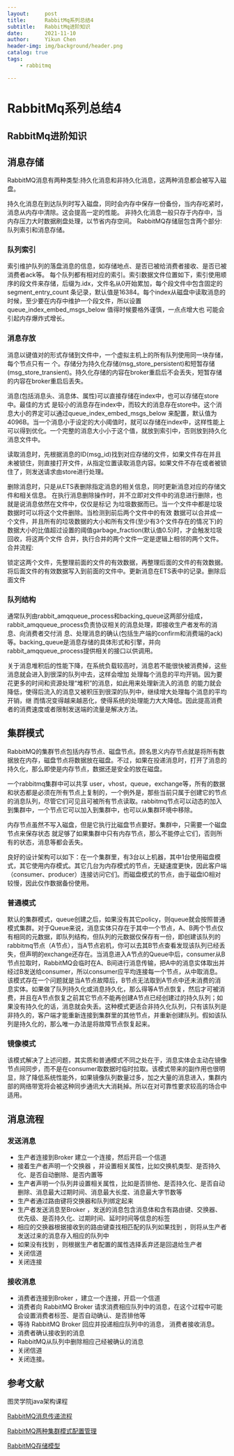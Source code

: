 ```yaml
---
layout:     post
title:      RabbitMq系列总结4
subtitle:   RabbitMq进阶知识
date:       2021-11-10
author:     Yikun Chen
header-img: img/background/header.png
catalog: true
tags:
    - rabbitmq

---
```



# RabbitMq系列总结4

RabbitMq进阶知识
--

## 消息存储

RabbitMQ消息有两种类型:持久化消息和非持久化消息，这两种消息都会被写入磁盘。

持久化消息在到达队列时写入磁盘，同时会内存中保存一份备份，当内存吃紧时，消息从内存中清除。这会提高一定的性能。 非持久化消息一般只存于内存中，当内存压力大时数据刷盘处理，以节省内存空间。 RabbitMQ存储层包含两个部分:队列索引和消息存储。

### 队列索引

索引维护队列的落盘消息的信息，如存储地点、是否已被给消费者接收、是否已被消费者ack等。 每个队列都有相对应的索引。索引数据文件位置如下，索引使用顺序的段文件来存储，后缀为.idx，文件名从0开始累加，每个段文件中包含固定的 segment_entry_count 条记录，默认值是16384。每个index从磁盘中读取消息的时候，至少要在内存中维护一个段文件，所以设置 queue_index_embed_msgs_below 值得时候要格外谨慎，一点点增大也 可能会引起内存爆炸式增长。

### 消息存放

消息以键值对的形式存储到文件中，一个虚拟主机上的所有队列使用同一块存储，每个节点只有一 个。存储分为持久化存储(msg_store_persistent)和短暂存储(msg_store_transient)。持久化存储的内容在broker重启后不会丢失，短暂存储的内容在broker重启后丢失。

消息(包括消息头、消息体、属性)可以直接存储在index中，也可以存储在store中。最佳的方式 是较小的消息存在index中，而较大的消息存在store中。这个消息大小的界定可以通过queue_index_embed_msgs_below 来配置，默认值为4096B。当一个消息小于设定的大小阈值时，就可以存储在index中，这样性能上可以得到优化。一个完整的消息大小小于这个值，就放到索引中，否则放到持久化消息文件中。

读取消息时，先根据消息的ID(msg_id)找到对应存储的文件，如果文件存在并且未被锁住，则直接打开文件，从指定位置读取消息内容。如果文件不存在或者被锁住了，则发送请求由store进行处理。

删除消息时，只是从ETS表删除指定消息的相关信息，同时更新消息对应的存储文件和相关信息。 在执行消息删除操作时，并不立即对文件中的消息进行删除，也就是说消息依然在文件中，仅仅是标记 为垃圾数据而已。当一个文件中都是垃圾数据时可以将这个文件删除。当检测到前后两个文件中的有效 数据可以合并成一个文件，并且所有的垃圾数据的大小和所有文件(至少有3个文件存在的情况下)的 数据大小的比值超过设置的阈值garbage_fraction(默认值0.5)时，才会触发垃圾回收，将这两个文件 合并，执行合并的两个文件一定是逻辑上相邻的两个文件。合并流程:

锁定这两个文件，先整理前面的文件的有效数据，再整理后面的文件的有效数据。将后面文件的有效数据写入到前面的文件中。更新消息在ETS表中的记录。删除后面文件

### 队列结构

通常队列由rabbit_amqqueue_process和backing_queue这两部分组成， rabbit_amqqueue_process负责协议相关的消息处理，即接收生产者发布的消息、向消费者交付消 息、处理消息的确认(包括生产端的confirm和消费端的ack)等。backing_queue是消息存储的具体形式和引擎，并向rabbit_amqqueue_process提供相关的接口以供调用。

关于消息堆积后的性能下降，在系统负载较高时，消息若不能很快被消费掉，这些消息就会进入到很深的队列中去，这样会增加 处理每个消息的平均开销。因为要花更多的时间和资源处理“堆积”的消息，如此用来处理新流入的消息 的能力就会降低，使得后流入的消息又被积压到很深的队列中，继续增大处理每个消息的平均开销，继 而情况变得越来越恶化，使得系统的处理能力大大降低。因此提高消费者的消费速度或者限制发送端的流量是解决方法。

## 集群模式

RabbitMQ的集群节点包括内存节点、磁盘节点。顾名思义内存节点就是将所有数据放在内存，磁盘节点将数据放在磁盘。不过，如果在投递消息时，打开了消息的持久化，那么即使是内存节点，数据还是安全的放在磁盘。

一个rabbitmq集群中可以共享 user，vhost，queue，exchange等，所有的数据和状态都是必须在所有节点上复制的，一个例外是，那些当前只属于创建它的节点的消息队列，尽管它们可见且可被所有节点读取。rabbitmq节点可以动态的加入到集群中，一个节点它可以加入到集群中，也可以从集群环境中移除。

内存节点虽然不写入磁盘，但是它执行比磁盘节点要好。集群中，只需要一个磁盘节点来保存状态 就足够了如果集群中只有内存节点，那么不能停止它们，否则所有的状态，消息等都会丢失。

良好的设计架构可以如下：在一个集群里，有3台以上机器，其中1台使用磁盘模式，其它使用内存模式。其它几台为内存模式的节点，无疑速度更快，因此客户端（consumer、producer）连接访问它们。而磁盘模式的节点，由于磁盘IO相对较慢，因此仅作数据备份使用。

### 普通模式

默认的集群模式，queue创建之后，如果没有其它policy，则queue就会按照普通模式集群。对于Queue来说，消息实体只存在于其中一个节点，A、B两个节点仅有相同的元数据，即队列结构，但队列的元数据仅保存有一份，即创建该队列的rabbitmq节点（A节点），当A节点宕机，你可以去其B节点查看发现该队列已经丢失，但声明的exchange还存在。当消息进入A节点的Queue中后，consumer从B节点拉取时，RabbitMQ会临时在A、B间进行消息传输，把A中的消息实体取出并经过B发送给consumer，所以consumer应平均连接每一个节点，从中取消息。该模式存在一个问题就是当A节点故障后，B节点无法取到A节点中还未消费的消息实体。如果做了队列持久化或消息持久化，那么得等A节点恢复，然后才可被消费，并且在A节点恢复之前其它节点不能再创建A节点已经创建过的持久队列；如果没有持久化的话，消息就会失丢。这种模式更适合非持久化队列，只有该队列是非持久的，客户端才能重新连接到集群里的其他节点，并重新创建队列。假如该队列是持久化的，那么唯一办法是将故障节点恢复起来。


### 镜像模式

该模式解决了上述问题，其实质和普通模式不同之处在于，消息实体会主动在镜像节点间同步，而不是在consumer取数据时临时拉取。该模式带来的副作用也很明显，除了降低系统性能外，如果镜像队列数量过多，加之大量的消息进入，集群内部的网络带宽将会被这种同步通讯大大消耗掉。所以在对可靠性要求较高的场合中适用。

## 消息流程

### 发送消息

- 生产者连接到Broker 建立一个连接，然后开启一个信道
- 接着生产者声明一个交换器 ，并设置相关属性，比如交换机类型、是否持久化、是否自动删除、是否内置等
- 生产者声明一个队列井设置相关属性，比如是否排他、是否持久化、是否自动删除、消息最大过期时间、消息最大长度、消息最大字节数等
- 生产者通过路由键将交换器和队列绑定起来
- 生产者发送消息至Broker ，发送的消息包含消息体和含有路由键、交换器、优先级、是否持久化、过期时间、延时时间等信息的标签
- 相应的交换器根据接收到的路由键查找相匹配的队列如果找到 ，则将从生产者发送过来的消息存入相应的队列中
- 如果没有找到 ，则根据生产者配置的属性选择丢弃还是回退给生产者
- 关闭信道
- 关闭连接

### 接收消息

- 消费者连接到Broker ，建立一个连接，开启一个信道
- 消费者向 RabbitMQ Broker 请求消费相应队列中的消息，在这个过程中可能会设置消费者标签、是否自动确认、是否排他等
- 等待 RabbitMQ Broker 回应并投递相应队列中的消息， 消费者接收消息。
- 消费者确认接收到的消息
- RabbitMQ从队列中删除相应己经被确认的消息
- 关闭信道
- 关闭连接。

参考文献
--

图灵学院java架构课程

[RabbitMQ消息传递流程](https://cloud.tencent.com/developer/article/1453456)

[RabbitMQ两种集群模式配置管理](https://www.daimajiaoliu.com/daima/479f950ab100406)

[RabbitMQ存储模型](https://www.codenong.com/cs106881045/)